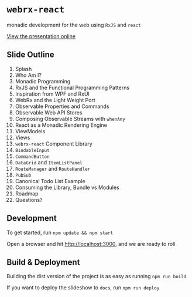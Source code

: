 # `webrx-react`

monadic development for the web using `RxJS` and `react`

[View the presentation online](https://marinels.github.io/presentation-webrx-react/)

## Slide Outline

1. Splash
1. Who Am I?
1. Monadic Programming
1. RxJS and the Functional Programming Patterns
1. Inspiration from WPF and RxUI
1. WebRx and the Light Weight Port
1. Observable Properties and Commands
1. Observable Web API Stores
1. Composing Observable Streams with `whenAny`
1. React as a Monadic Rendering Engine
1. ViewModels
1. Views
1. `webrx-react` Component Library
1. `BindableInput`
1. `CommandButton`
1. `DataGrid` and `ItemListPanel`
1. `RouteManager` and `RouteHandler`
1. `PubSub`
1. Canonical Todo List Example
1. Consuming the Library, Bundle vs Modules
1. Roadmap
1. Questions?

## Development

To get started, run `npm update && npm start`

Open a browser and hit [http://localhost:3000](http://localhost:3000), and we are ready to roll

## Build & Deployment

Building the dist version of the project is as easy as running `npm run build`

If you want to deploy the slideshow to `docs`, run `npm run deploy`
